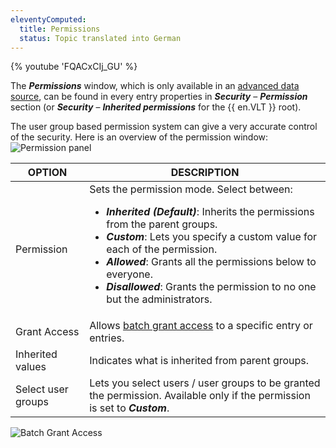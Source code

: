 ```yaml
---
eleventyComputed:
  title: Permissions
  status: Topic translated into German
---
```

{% youtube 'FQACxCIj_GU' %}

The ***Permissions*** window, which is only available in an [advanced data source](/rdm/windows/data-sources/data-sources-types/advanced-data-sources/), can be found in every entry properties in ***Security*** – ***Permission*** section (or ***Security*** – ***Inherited permissions*** for the {{ en.VLT }} root).

The user group based permission system can give a very accurate control of the security. Here is an overview of the permission window:
![Permission panel](https://cdnweb.devolutions.net/docs/docs_en_rdm_windows_RDMWin6083.png)

| OPTION              | DESCRIPTION                                                                                                                |
|---------------------|----------------------------------------------------------------------------------------------------------------------------|
| Permission          | Sets the permission mode. Select between: <br> <ul><li>***Inherited (Default)***: Inherits the permissions from the parent groups.</li><li>***Custom***: Lets you specify a custom value for each of the permission.</li><li>***Allowed***: Grants all the permissions below to everyone.</li><li>***Disallowed***: Grants the permission to no one but the administrators.</li></ul>                                                                                                           |
| Grant Access        | Allows [batch grant access](/rdm/windows/commands/administration/settings/system-settings/vault-management/batch-grant-access) to a specific entry or entries.              |
| Inherited values    | Indicates what is inherited from parent groups.                                                                            |
| Select user groups  | Lets you select users / user groups to be granted the permission. Available only if the permission is set to ***Custom***. |

![Batch Grant Access](https://cdnweb.devolutions.net/docs/docs_en_rdm_windows_RDMWin6082.png)
